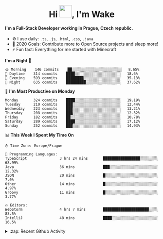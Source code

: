 <h1 align="center">Hi <img src="https://raw.githubusercontent.com/MrWakeCZ/MrWakeCZ/master/Hi.gif" width="40px" />, I'm Wake</h1>

#### I'm a Full-Stack Developer working in Prague, Czech republic.
- ⚙️ I use daily: `.ts`, `.js`, `.html`, `.css`, `.java`
- 🥅 2020 Goals: Contribute more to Open Source projects and sleep more!
- ⚡ Fun fact: Everything for me started with Minecraft

<!--START_SECTION:waka-->
**I'm a Night 🦉** 

```text
🌞 Morning    146 commits    ██░░░░░░░░░░░░░░░░░░░░░░░   8.65% 
🌆 Daytime    314 commits    ████░░░░░░░░░░░░░░░░░░░░░   18.6% 
🌃 Evening    593 commits    ████████░░░░░░░░░░░░░░░░░   35.13% 
🌙 Night      635 commits    █████████░░░░░░░░░░░░░░░░   37.62%

```
📅 **I'm Most Productive on Monday** 

```text
Monday       324 commits    ████░░░░░░░░░░░░░░░░░░░░░   19.19% 
Tuesday      210 commits    ███░░░░░░░░░░░░░░░░░░░░░░   12.44% 
Wednesday    223 commits    ███░░░░░░░░░░░░░░░░░░░░░░   13.21% 
Thursday     208 commits    ███░░░░░░░░░░░░░░░░░░░░░░   12.32% 
Friday       182 commits    ██░░░░░░░░░░░░░░░░░░░░░░░   10.78% 
Saturday     289 commits    ████░░░░░░░░░░░░░░░░░░░░░   17.12% 
Sunday       252 commits    ███░░░░░░░░░░░░░░░░░░░░░░   14.93%

```


📊 **This Week I Spent My Time On** 

```text
⌚︎ Time Zone: Europe/Prague

💬 Programming Languages: 
TypeScript               3 hrs 24 mins       █████████████████░░░░░░░░   68.99% 
Java                     36 mins             ███░░░░░░░░░░░░░░░░░░░░░░   12.32% 
JSON                     20 mins             █░░░░░░░░░░░░░░░░░░░░░░░░   7.0% 
Other                    14 mins             █░░░░░░░░░░░░░░░░░░░░░░░░   4.97% 
Groovy                   11 mins             █░░░░░░░░░░░░░░░░░░░░░░░░   3.77%

🔥 Editors: 
WebStorm                 4 hrs 7 mins        █████████████████████░░░░   83.5% 
IntelliJ                 48 mins             ████░░░░░░░░░░░░░░░░░░░░░   16.5%

```


<!--END_SECTION:waka-->

<details>
  <summary>:zap: Recent Github Activity</summary>

<!--START_SECTION:activity-->
1. 🎉 Merged PR [#6](https://github.com/craftmania-cz/craftlobby/pull/6) in [craftmania-cz/craftlobby](https://github.com/craftmania-cz/craftlobby)
2. 🎉 Merged PR [#14](https://github.com/craftmania-cz/craftmanager/pull/14) in [craftmania-cz/craftmanager](https://github.com/craftmania-cz/craftmanager)
3. 🎉 Merged PR [#89](https://github.com/waked-cz/corgi/pull/89) in [waked-cz/corgi](https://github.com/waked-cz/corgi)
4. 🎉 Merged PR [#2](https://github.com/craftmania-cz/craftcore/pull/2) in [craftmania-cz/craftcore](https://github.com/craftmania-cz/craftcore)
5. 🎉 Merged PR [#7](https://github.com/craftmania-cz/craftlobby/pull/7) in [craftmania-cz/craftlobby](https://github.com/craftmania-cz/craftlobby)
<!--END_SECTION:activity-->

</details>
